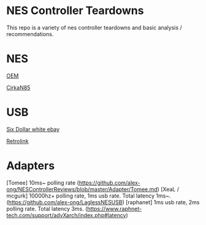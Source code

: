 NES Controller Teardowns
===
This repo is a variety of nes controller teardowns and basic analysis / recommendations.

NES
===

[OEM](https://github.com/alex-ong/NESControllerReviews/blob/master/NES/OEM/OEM.md)

[CirkaN85](https://github.com/alex-ong/NESControllerReviews/blob/master/NES/CirkaN85/CirkaN85.md)

USB
===

[Six Dollar white ebay](https://github.com/alex-ong/NESControllerReviews/blob/master/USB/Six-Dollar-ebay/Six-Dollar-ebay.md)

[Retrolink](https://github.com/alex-ong/NESControllerReviews/blob/master/USB/retrolink/Retrolink.md)

Adapters
===
[Tomee] 10ms~ polling rate (https://github.com/alex-ong/NESControllerReviews/blob/master/Adapter/Tomee.md) 
[XeaL / mcgurk] 10000hz+ polling rate, 1ms usb rate. Total latency 1ms~.(https://github.com/alex-ong/LaglessNESUSB)
[raphanet] 1ms usb rate, 2ms polling rate. Total latency 3ms. (https://www.raphnet-tech.com/support/advXarch/index.php#latency)